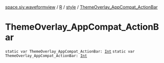 [space.siy.waveformview](../../index.md) / [R](../index.md) / [style](index.md) / [ThemeOverlay_AppCompat_ActionBar](./-theme-overlay_-app-compat_-action-bar.md)

# ThemeOverlay_AppCompat_ActionBar

`static var ThemeOverlay_AppCompat_ActionBar: `[`Int`](https://kotlinlang.org/api/latest/jvm/stdlib/kotlin/-int/index.html)
`static var ThemeOverlay_AppCompat_ActionBar: `[`Int`](https://kotlinlang.org/api/latest/jvm/stdlib/kotlin/-int/index.html)